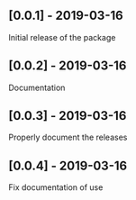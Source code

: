 ## [0.0.1] - 2019-03-16

Initial release of the package

## [0.0.2] - 2019-03-16

Documentation

## [0.0.3] - 2019-03-16

Properly document the releases

## [0.0.4] - 2019-03-16

Fix documentation of use